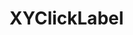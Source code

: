 # XYClickLabel
[](https://github.com/qiongxiaotian/XYClickLabel/blob/master/1234.png)
[](https://github.com/qiongxiaotian/XYClickLabel/blob/master/12345.png)